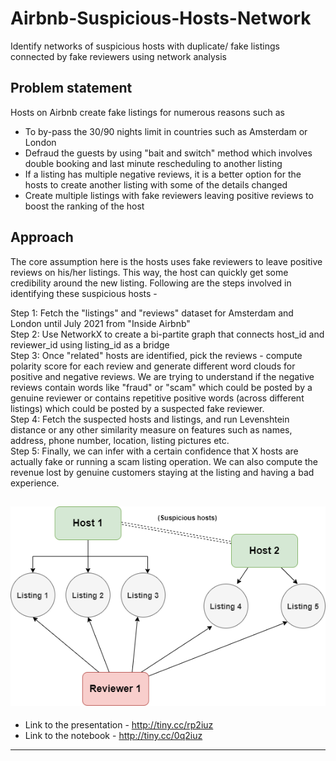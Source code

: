 # Airbnb-Suspicious-Hosts-Network
Identify networks of suspicious hosts with duplicate/ fake listings connected by fake reviewers using network analysis

## Problem statement
Hosts on Airbnb create fake listings for numerous reasons such as

- To by-pass the 30/90 nights limit in countries such as Amsterdam or London
- Defraud the guests by using "bait and switch" method which involves double booking and last minute rescheduling to another listing
- If a listing has multiple negative reviews, it is a better option for the hosts to create another listing with some of the details changed
- Create multiple listings with fake reviewers leaving positive reviews to boost the ranking of the host

## Approach
The core assumption here is the hosts uses fake reviewers to leave positive reviews on his/her listings. This way, the host can quickly get some credibility around the new listing. Following are the steps involved in identifying these suspicious hosts -

Step 1: Fetch the "listings" and "reviews" dataset for Amsterdam and London until July 2021 from "Inside Airbnb" <br>
Step 2: Use NetworkX to create a bi-partite graph that connects host_id and reviewer_id using listing_id as a bridge <br>
Step 3: Once "related" hosts are identified, pick the reviews - compute polarity score for each review and generate different word clouds for positive and negative reviews. We are trying to understand if the negative reviews contain words like "fraud" or "scam" which could be posted by a genuine reviewer or contains repetitive positive words (across different listings) which could be posted by a suspected fake reviewer. <br>
Step 4: Fetch the suspected hosts and listings, and run Levenshtein distance or any other similarity measure on features such as names, address, phone number, location, listing pictures etc. <br>
Step 5: Finally, we can infer with a certain confidence that X hosts are actually fake or running a scam listing operation. We can also compute the revenue lost by genuine customers staying at the listing and having a bad experience. <br>

![Example Scenario](https://github.com/gofornaman/Airbnb-Suspicious-Hosts-Network/blob/main/img/example_scenario.png)
---

* Link to the presentation - http://tiny.cc/rp2iuz 
* Link to the notebook - http://tiny.cc/0q2iuz



-----------
